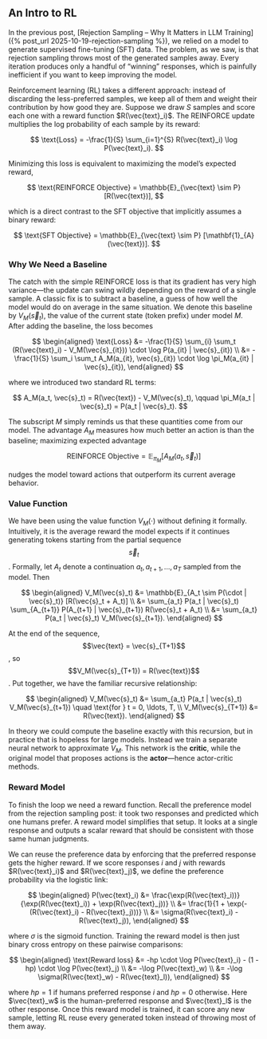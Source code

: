 ## An Intro to RL

In the previous post, [Rejection Sampling – Why It Matters in LLM Training]({% post_url 2025-10-19-rejection-sampling %}), we relied on a model to generate supervised fine-tuning (SFT) data. The problem, as we saw, is that rejection sampling throws most of the generated samples away. Every iteration produces only a handful of “winning” responses, which is painfully inefficient if you want to keep improving the model.

Reinforcement learning (RL) takes a different approach: instead of discarding the less-preferred samples, we keep all of them and weight their contribution by how good they are. Suppose we draw $S$ samples and score each one with a reward function $R(\vec{text}_i)$. The REINFORCE update multiplies the log probability of each sample by its reward:

$$
\text{Loss} = -\frac{1}{S} \sum_{i=1}^{S} R(\vec{text}_i) \log P(\vec{text}_i).
$$

Minimizing this loss is equivalent to maximizing the model’s expected reward,

$$
\text{REINFORCE Objective} = \mathbb{E}_{\vec{text} \sim P} [R(\vec{text})],
$$

which is a direct contrast to the SFT objective that implicitly assumes a binary reward:

$$
\text{SFT Objective} = \mathbb{E}_{\vec{text} \sim P} [\mathbf{1}_{A}(\vec{text})].
$$

### Why We Need a Baseline

The catch with the simple REINFORCE loss is that its gradient has very high variance—the update can swing wildly depending on the reward of a single sample. A classic fix is to subtract a baseline, a guess of how well the model would do on average in the same situation. We denote this baseline by $V_M(\vec{s}_t)$, the value of the current state (token prefix) under model $M$. After adding the baseline, the loss becomes

$$
\begin{aligned}
\text{Loss}
&= -\frac{1}{S} \sum_{i} \sum_t (R(\vec{text}_i) - V_M(\vec{s}_{it})) \cdot \log P(a_{it} | \vec{s}_{it}) \\
&= -\frac{1}{S} \sum_i \sum_t A_M(a_{it}, \vec{s}_{it}) \cdot \log \pi_M(a_{it} | \vec{s}_{it}),
\end{aligned}
$$

where we introduced two standard RL terms:

$$
A_M(a_t, \vec{s}_t) = R(\vec{text}) - V_M(\vec{s}_t), \qquad
\pi_M(a_t | \vec{s}_t) = P(a_t | \vec{s}_t).
$$

The subscript $M$ simply reminds us that these quantities come from our model. The advantage $A_M$ measures how much better an action is than the baseline; maximizing expected advantage

$$
\text{REINFORCE Objective} = \mathbb{E}_{\pi_M} [A_M(a_t, \vec{s}_t)]
$$

nudges the model toward actions that outperform its current average behavior.

### Value Function

We have been using the value function $V_M(\cdot)$ without defining it formally. Intuitively, it is the average reward the model expects if it continues generating tokens starting from the partial sequence $$\vec{s}_{t}$$. Formally, let $A_t$ denote a continuation $a_t, a_{t+1}, \ldots, a_T$ sampled from the model. Then

$$
\begin{aligned}
V_M(\vec{s}_t)
&= \mathbb{E}_{A_t \sim P(\cdot | \vec{s}_t)} [R(\vec{s}_t + A_t)] \\
&= \sum_{a_t} P(a_t | \vec{s}_t) \sum_{A_{t+1}} P(A_{t+1} | \vec{s}_{t+1}) R(\vec{s}_t + A_t) \\
&= \sum_{a_t} P(a_t | \vec{s}_t) V_M(\vec{s}_{t+1}).
\end{aligned}
$$

At the end of the sequence, $$\vec{text} = \vec{s}_{T+1}$$, so $$V_M(\vec{s}_{T+1}) = R(\vec{text})$$. Put together, we have the familiar recursive relationship:

$$
\begin{aligned}
V_M(\vec{s}_t) &= \sum_{a_t} P(a_t | \vec{s}_t) V_M(\vec{s}_{t+1}) \quad \text{for } t = 0, \ldots, T, \\
V_M(\vec{s}_{T+1}) &= R(\vec{text}).
\end{aligned}
$$

In theory we could compute the baseline exactly with this recursion, but in practice that is hopeless for large models. Instead we train a separate neural network to approximate $V_M$. This network is the **critic**, while the original model that proposes actions is the **actor**—hence actor-critic methods.

### Reward Model

To finish the loop we need a reward function. Recall the preference model from the rejection sampling post: it took two responses and predicted which one humans prefer. A reward model simplifies that setup. It looks at a single response and outputs a scalar reward that should be consistent with those same human judgments.

We can reuse the preference data by enforcing that the preferred response gets the higher reward. If we score responses $i$ and $j$ with rewards $R(\vec{text}_i)$ and $R(\vec{text}_j)$, we define the preference probability via the logistic link:

$$
\begin{aligned}
P(\vec{text}_i) &= \frac{\exp(R(\vec{text}_i))}{\exp(R(\vec{text}_i)) + \exp(R(\vec{text}_j))} \\
&= \frac{1}{1 + \exp(-(R(\vec{text}_i) - R(\vec{text}_j)))} \\
&= \sigma(R(\vec{text}_i) - R(\vec{text}_j)),
\end{aligned}
$$

where $\sigma$ is the sigmoid function. Training the reward model is then just binary cross entropy on these pairwise comparisons:

$$
\begin{aligned}
\text{Reward loss}
&= -hp \cdot \log P(\vec{text}_i) - (1 - hp) \cdot \log P(\vec{text}_j) \\
&= -\log P(\vec{text}_w) \\
&= -\log \sigma(R(\vec{text}_w) - R(\vec{text}_l)),
\end{aligned}
$$

where $hp = 1$ if humans preferred response $i$ and $hp = 0$ otherwise. Here $\vec{text}_w$ is the human-preferred response and $\vec{text}_l$ is the other response. Once this reward model is trained, it can score any new sample, letting RL reuse every generated token instead of throwing most of them away.
